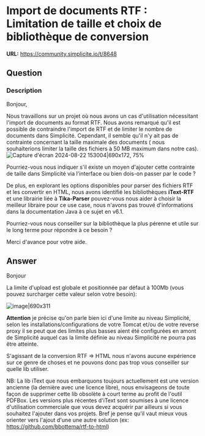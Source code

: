 # Import de documents RTF : Limitation de taille et choix de bibliothèque de conversion

**URL:** https://community.simplicite.io/t/8648

## Question
### Description

Bonjour,

Nous travaillons sur un projet où nous avons un cas d'utilisation nécessitant l'import de documents au format RTF. Nous avons remarqué qu'il est possible de contraindre l'import de RTF et de limiter le nombre de documents dans Simplicité. Cependant, il semble qu'il n'y ait pas de contrainte concernant la taille maximale des documents ( nous souhaiterions limiter la taille des fichiers à 50 MB maximum dans notre cas).
![Capture d'écran 2024-08-22 153004|690x172, 75%](upload://hXk0YW2L4UovKJfXtRn9Yk2pVcd.png)

Pourriez-vous nous indiquer s'il existe un moyen d'ajouter cette contrainte de taille dans Simplicité via l'interface ou bien dois-on passer par le code ?

De plus, en explorant les options disponibles pour parser des fichiers RTF et les convertir en HTML, nous avons identifié les bibliothèques **iText-RTF** et une librairie liée à **Tika-Parser** pouvez-vous nous aider à choisir la meilleur libraire pour ce use case, nous n'avons pas trouvé d'informations dans la documentation Java à ce sujet en v6.1.

Pourriez-vous nous conseiller sur la bibliothèque la plus pérenne et utile sur le long terme pour répondre à ce besoin ?

Merci d'avance pour votre aide.

## Answer
Bonjour

La limite d'upload est globale et positionnée par défaut à 100Mb (vous pouvez surcharger cette valeur selon votre besoin):

![image|690x311](upload://pUGlkVM1oIPwWoSHZvJKGbTFNdo.png)

**Attention** je précise qu'on parle bien ici d'une limite au niveau Simplicité, selon les installations/configurations de votre Tomcat et/ou de votre reverse proxy il se peut que des limites plus basses aient été configurées en amont de Simplicité auquel cas la limite définie au niveau Simplicité ne pourra pas être atteinte.

S'agissant de la conversion RTF => HTML nous n'avons aucune expérience sur ce genre de choses et ne pouvons donc pas trop vous conseiller sur quelle lib utiliser. 

NB: La lib iText que nous embarquons toujours actuellement est une version ancienne (la dernière avec une licence libre), nous envisageons de toute façon de supprimer cette lib obsolète à court terme au profit de l'outil PDFBox. Les versions plus récentes d'iText sont soumises à une licence d'utilisation commerciale que vous devez acquérir par ailleurs si vous souhaitez l'ajouter dans vos projets. Bref je pense qu'il vaut mieux vous orienter vers l'ajout d'une une autre solution (ex: https://github.com/bbottema/rtf-to-html)
